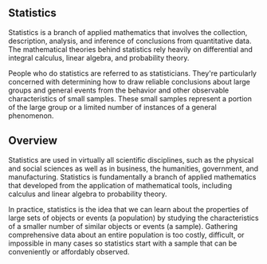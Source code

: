 ## Statistics

Statistics is a branch of applied mathematics that involves the collection, description, analysis, and inference of conclusions from quantitative data. The mathematical theories behind statistics rely heavily on differential and integral calculus, linear algebra, and probability theory.

People who do statistics are referred to as statisticians. They're particularly concerned with determining how to draw reliable conclusions about large groups and general events from the behavior and other observable characteristics of small samples. These small samples represent a portion of the large group or a limited number of instances of a general phenomenon.

## Overview

Statistics are used in virtually all scientific disciplines, such as the physical and social sciences as well as in business, the humanities, government, and manufacturing. Statistics is fundamentally a branch of applied mathematics that developed from the application of mathematical tools, including calculus and linear algebra to probability theory.

In practice, statistics is the idea that we can learn about the properties of large sets of objects or events (a population) by studying the characteristics of a smaller number of similar objects or events (a sample). Gathering comprehensive data about an entire population is too costly, difficult, or impossible in many cases so statistics start with a sample that can be conveniently or affordably observed.

